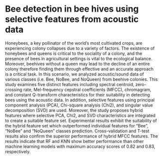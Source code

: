 # Bee detection in bee hives using selective features from acoustic data

Honeybees, a key pollinator of the world’s most cultivated crops, are experiencing colony collapses due to a variety of factors. The existence of honeybees and queens is critical to the sociality of a colony, and the presence of bees in agricultural settings is vital to the ecological balance. Moreover, beehives without a queen may lead to the decline of an entire colony therefore finding them through effective and an accurate approach is a critical task. In this scenario, we analyzed acoustic/sound data of various classes (i.e. Bee, NoBee, and NoQueen) from beehive colonies. This study examines five distinct features including spectral centroid, zero-crossing rate, Mel-frequency cepstral coefficients (MFCC), chromagram, and constant Q-transform characteristics for their suitability in detecting bees using the acoustic data. In addition, selective features using principal component analysis (PCA), Chi-square analysis (Chi2), and singular value decomposition (SVD) are used. Moreover, the study proposes hybrid features where selective PCA, Chi2, and SVD characteristics are integrated to create a suitable feature set. Experimental results exhibit the suitability of the hybrid feature set which outperformed individual features for “Bee”, “NoBee” and “NoQueen” classes prediction. Cross-validation and T-test results also confirm the superior performance of hybrid MFCC features. The results indicate that RF and KNN show better performance than other machine learning models with maximum accuracy scores of 0.82 and 0.83, respectively.
